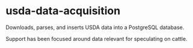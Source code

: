 # usda-data-acquisition
Downloads, parses, and inserts USDA data into a PostgreSQL database.

Support has been focused around data relevant for speculating on cattle.
